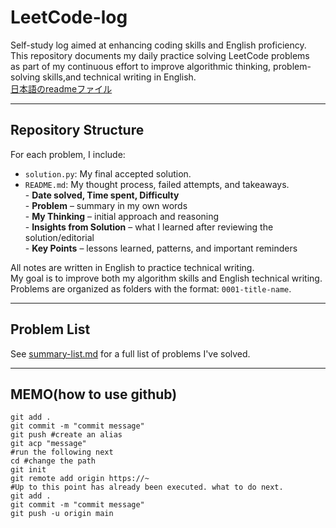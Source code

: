 # LeetCode-log

Self-study log aimed at enhancing coding skills and English proficiency.
This repository documents my daily practice solving LeetCode problems  
as part of my continuous effort to improve algorithmic thinking, problem-solving skills,and technical writing in English.  
[日本語のreadmeファイル](./README-ja.md)

---

## Repository Structure

For each problem, I include:
- `solution.py`: My final accepted solution. 
- `README.md`: My thought process, failed attempts, and takeaways.  
       - **Date solved, Time spent, Difficulty**  
       - **Problem** – summary in my own words  
       - **My Thinking** – initial approach and reasoning  
       - **Insights from Solution** – what I learned after reviewing the solution/editorial  
       - **Key Points** – lessons learned, patterns, and important reminders

All notes are written in English to practice technical writing.   
My goal is to improve both my algorithm skills and English technical writing.   
Problems are organized as folders with the format: `0001-title-name`.  

---

## Problem List

See [summary-list.md](./summary-list.md) for a full list of problems I've solved.  

---

## MEMO(how to use github)

```
git add .
git commit -m "commit message"
git push #create an alias
git acp "message"
#run the following next
cd #change the path
git init
git remote add origin https://~
#Up to this point has already been executed. what to do next.  
git add .  
git commit -m "commit message"
git push -u origin main 
```


